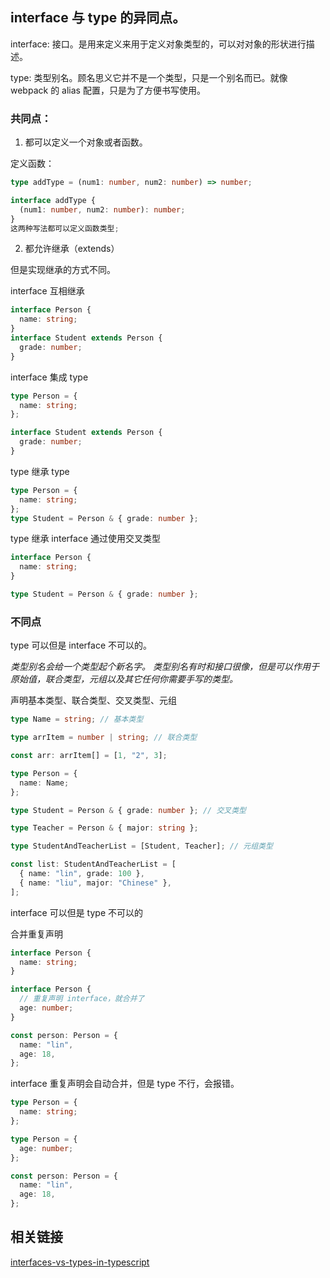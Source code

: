 ## interface 与 type 的异同点。

interface: 接口。是用来定义来用于定义对象类型的，可以对对象的形状进行描述。

type: 类型别名。顾名思义它并不是一个类型，只是一个别名而已。就像 webpack 的 alias 配置，只是为了方便书写使用。

### 共同点：

1. 都可以定义一个对象或者函数。

定义函数：

```ts
type addType = (num1: number, num2: number) => number;

interface addType {
  (num1: number, num2: number): number;
}
这两种写法都可以定义函数类型;
```

2. 都允许继承（extends）

但是实现继承的方式不同。

interface 互相继承

```ts
interface Person {
  name: string;
}
interface Student extends Person {
  grade: number;
}
```

interface 集成 type

```ts
type Person = {
  name: string;
};

interface Student extends Person {
  grade: number;
}
```

type 继承 type

```ts
type Person = {
  name: string;
};
type Student = Person & { grade: number };
```

type 继承 interface 通过使用交叉类型

```ts
interface Person {
  name: string;
}

type Student = Person & { grade: number };
```

### 不同点

type 可以但是 interface 不可以的。

_类型别名会给一个类型起个新名字。 类型别名有时和接口很像，但是可以作用于原始值，联合类型，元组以及其它任何你需要手写的类型。_

声明基本类型、联合类型、交叉类型、元组

```ts
type Name = string; // 基本类型

type arrItem = number | string; // 联合类型

const arr: arrItem[] = [1, "2", 3];

type Person = {
  name: Name;
};

type Student = Person & { grade: number }; // 交叉类型

type Teacher = Person & { major: string };

type StudentAndTeacherList = [Student, Teacher]; // 元组类型

const list: StudentAndTeacherList = [
  { name: "lin", grade: 100 },
  { name: "liu", major: "Chinese" },
];
```

interface 可以但是 type 不可以的

合并重复声明

```ts
interface Person {
  name: string;
}

interface Person {
  // 重复声明 interface，就合并了
  age: number;
}

const person: Person = {
  name: "lin",
  age: 18,
};
```

interface 重复声明会自动合并，但是 type 不行，会报错。

```ts
type Person = {
  name: string;
};

type Person = {
  age: number;
};

const person: Person = {
  name: "lin",
  age: 18,
};
```

## 相关链接

[interfaces-vs-types-in-typescript](https://stackoverflow.com/questions/37233735/interfaces-vs-types-in-typescript)
